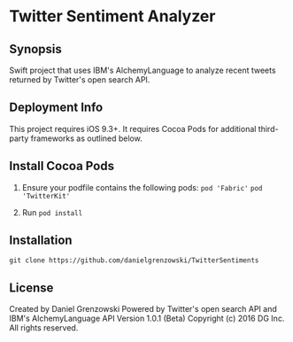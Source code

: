 # Twitter Sentiment Analyzer

## Synopsis
Swift project that uses IBM's AlchemyLanguage to analyze recent tweets returned by Twitter's open search API.

## Deployment Info
This project requires iOS 9.3+. It requires Cocoa Pods for additional third-party frameworks as outlined below.

## Install Cocoa Pods
1. Ensure your podfile contains the following pods:
`pod 'Fabric'`
`pod 'TwitterKit'`

2. Run `pod install`

## Installation
`git clone https://github.com/danielgrenzowski/TwitterSentiments`

## License
Created by Daniel Grenzowski
Powered by Twitter's open search API and IBM's AlchemyLanguage API
Version 1.0.1 (Beta)
Copyright (c) 2016 DG Inc. All rights reserved.
